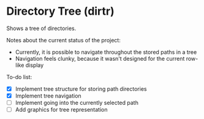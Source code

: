 # Directory Tree (dirtr)

Shows a tree of directories.

Notes about the current status of the project:
- Currently, it is possible to navigate throughout the stored paths in a tree
- Navigation feels clunky, because it wasn't designed for the current row-like display

To-do list:
- [x] Implement tree structure for storing path directories
- [x] Implement tree navigation
- [ ] Implement going into the currently selected path
- [ ] Add graphics for tree representation
